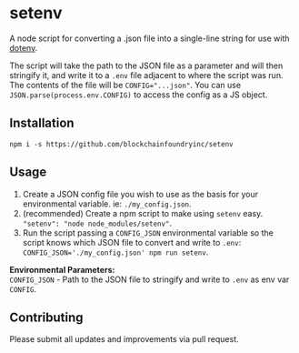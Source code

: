 
# setenv
  
A node script for converting a .json file into a single-line string for use with 
[dotenv](https://www.npmjs.com/package/dotenv). 

The script will take the path to the JSON file as a parameter and will then stringify it, and write
it to a `.env` file adjacent to where the script was run. The contents of the file will be `CONFIG="...json"`.
You can use `JSON.parse(process.env.CONFIG)` to access the config as a JS object.

## Installation  

`npm i -s https://github.com/blockchainfoundryinc/setenv` 
  
## Usage 

1. Create a JSON config file you wish to use as the basis for your environmental variable. ie: `./my_config.json`.
2. (recommended) Create a npm script to make using `setenv` easy. `"setenv": "node node_modules/setenv"`.
3. Run the script passing a `CONFIG_JSON` environmental variable so the script knows which JSON file to convert
and write to `.env`: `CONFIG_JSON='./my_config.json' npm run setenv`.
  
**Environmental Parameters:**  
`CONFIG_JSON` - Path to the JSON file to stringify and write to `.env` as env var `CONFIG`.

## Contributing  
  
Please submit all updates and improvements via pull request.
